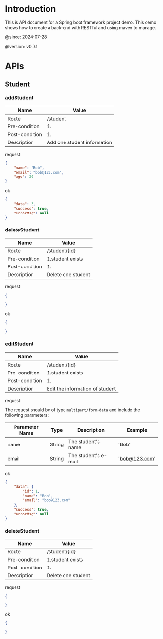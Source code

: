 # Introduction

This is API document for a Spring boot framework project demo. This demo shows how to create a back-end with RESTful and using maven to manage.

@since: 2024-07-28

@version: v0.0.1

# APIs

## Student

### addStudent

| Name           | Value                       |
| -------------- | --------------------------- |
| Route          | /student                    |
| Pre-condition  | 1.                          |
| Post-condition | 1.                          |
| Description    | Add one student information |

request

```json
{
    "name": "Bob",
    "email": "bob@123.com",
    "age": 20
}
```

ok

```json
{
    "data": 3,
    "success": true,
    "errorMsg": null
}
```

### deleteStudent

| Name           | Value              |
| -------------- | ------------------ |
| Route          | /student/{id}      |
| Pre-condition  | 1.student exists   |
| Post-condition | 1.                 |
| Description    | Delete one student |

request

```json
{
    
}
```

ok

```json
{

}
```

### editStudent

| Name           | Value                           |
| -------------- | ------------------------------- |
| Route          | /student/{id}                   |
| Pre-condition  | 1.student exists                |
| Post-condition | 1.                              |
| Description    | Edit the information of student |

request

The request should be of type `multipart/form-data` and include the following parameters:

| Parameter Name | Type   | Description          | Example       |
| -------------- | ------ | -------------------- | ------------- |
| name           | String | The student's name   | 'Bob'         |
| email          | String | The student's e-mail | 'bob@123.com' |

ok

```json
{
    "data": {
        "id": 1,
        "name": "Bob",
        "email": "bob@123.com"
    },
    "success": true,
    "errorMsg": null
}
```

### deleteStudent

| Name           | Value              |
| -------------- | ------------------ |
| Route          | /student/{id}      |
| Pre-condition  | 1.student exists   |
| Post-condition | 1.                 |
| Description    | Delete one student |

request

```json
{

}
```

ok

```json
{

}
```

